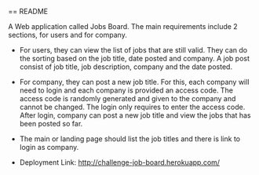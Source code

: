 == README

A Web application called Jobs Board. The main requirements
include 2 sections, for users and for company.

* For users, they can view the list of jobs that are still valid. They can do the sorting based on the job title, date posted and company. A job post consist of job title, job description, company and the date posted.

* For company, they can post a new job title. For this, each company will need to login and each company is provided an access code. The access code is randomly generated and given to the company and cannot be changed. The login only requires to enter the access code. After login, company can post a new job title and view the jobs that has been posted so far.

* The main or landing page should list the job titles and there is link to login as company.
* Deployment Link: http://challenge-job-board.herokuapp.com/
